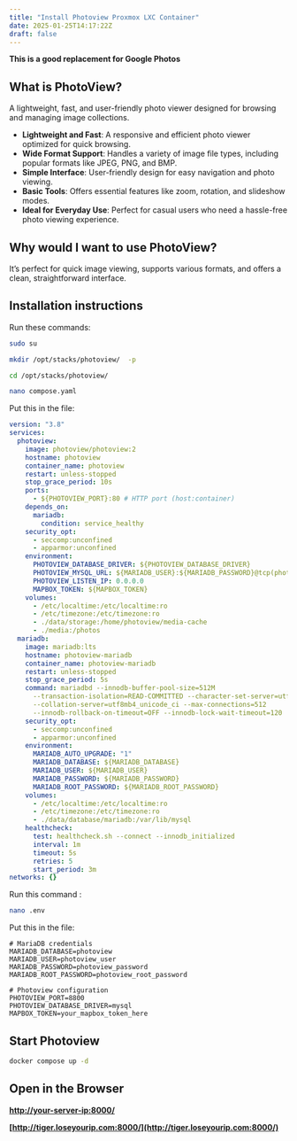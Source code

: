 ```yaml
---
title: "Install Photoview Proxmox LXC Container"
date: 2025-01-25T14:17:22Z
draft: false
---
```

**This is a good replacement for Google Photos**

## What is PhotoView?
  A lightweight, fast, and user-friendly photo viewer designed for browsing and managing image collections.  

- **Lightweight and Fast**: A responsive and efficient photo viewer optimized for quick browsing.  
- **Wide Format Support**: Handles a variety of image file types, including popular formats like JPEG, PNG, and BMP.  
- **Simple Interface**: User-friendly design for easy navigation and photo viewing.  
- **Basic Tools**: Offers essential features like zoom, rotation, and slideshow modes.  
- **Ideal for Everyday Use**: Perfect for casual users who need a hassle-free photo viewing experience.  


## Why would I want to use PhotoView?
It’s perfect for quick image viewing, supports various formats, and offers a clean, straightforward interface.  

## Installation instructions
Run these commands:
```bash
sudo su 

mkdir /opt/stacks/photoview/  -p

cd /opt/stacks/photoview/

nano compose.yaml
```
Put this in the file:
```yaml
version: "3.8"
services:
  photoview:
    image: photoview/photoview:2
    hostname: photoview
    container_name: photoview
    restart: unless-stopped
    stop_grace_period: 10s
    ports:
      - ${PHOTOVIEW_PORT}:80 # HTTP port (host:container)
    depends_on:
      mariadb:
        condition: service_healthy
    security_opt:
      - seccomp:unconfined
      - apparmor:unconfined
    environment:
      PHOTOVIEW_DATABASE_DRIVER: ${PHOTOVIEW_DATABASE_DRIVER}
      PHOTOVIEW_MYSQL_URL: ${MARIADB_USER}:${MARIADB_PASSWORD}@tcp(photoview-mariadb)/${MARIADB_DATABASE}
      PHOTOVIEW_LISTEN_IP: 0.0.0.0
      MAPBOX_TOKEN: ${MAPBOX_TOKEN}
    volumes:
      - /etc/localtime:/etc/localtime:ro
      - /etc/timezone:/etc/timezone:ro
      - ./data/storage:/home/photoview/media-cache
      - ./media:/photos
  mariadb:
    image: mariadb:lts
    hostname: photoview-mariadb
    container_name: photoview-mariadb
    restart: unless-stopped
    stop_grace_period: 5s
    command: mariadbd --innodb-buffer-pool-size=512M
      --transaction-isolation=READ-COMMITTED --character-set-server=utf8mb4
      --collation-server=utf8mb4_unicode_ci --max-connections=512
      --innodb-rollback-on-timeout=OFF --innodb-lock-wait-timeout=120
    security_opt:
      - seccomp:unconfined
      - apparmor:unconfined
    environment:
      MARIADB_AUTO_UPGRADE: "1"
      MARIADB_DATABASE: ${MARIADB_DATABASE}
      MARIADB_USER: ${MARIADB_USER}
      MARIADB_PASSWORD: ${MARIADB_PASSWORD}
      MARIADB_ROOT_PASSWORD: ${MARIADB_ROOT_PASSWORD}
    volumes:
      - /etc/localtime:/etc/localtime:ro
      - /etc/timezone:/etc/timezone:ro
      - ./data/database/mariadb:/var/lib/mysql
    healthcheck:
      test: healthcheck.sh --connect --innodb_initialized
      interval: 1m
      timeout: 5s
      retries: 5
      start_period: 3m
networks: {}

```

Run this command :
```bash
nano .env
```
Put this in the file:
```
# MariaDB credentials
MARIADB_DATABASE=photoview
MARIADB_USER=photoview_user
MARIADB_PASSWORD=photoview_password
MARIADB_ROOT_PASSWORD=photoview_root_password

# Photoview configuration
PHOTOVIEW_PORT=8800
PHOTOVIEW_DATABASE_DRIVER=mysql
MAPBOX_TOKEN=your_mapbox_token_here

```
## Start Photoview
```bash
docker compose up -d
```

## Open in the Browser
**[http://your-server-ip:8000/](http://your-server-ip:8000/)**

**[http://tiger.loseyourip.com:8000/](http://tiger.loseyourip.com:8000/)**
